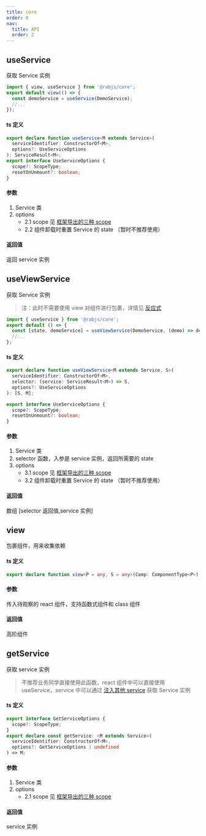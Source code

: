 ```yaml
---
title: core
order: 0
nav:
  title: API
  order: 2
---
```


## useService

获取 Service 实例

```typescript jsx
import { view, useService } from '@rabjs/core';
export default view(() => {
  const demoService = useService(DemoService);
  //...
});
```

#### ts 定义

```typescript jsx
export declare function useService<M extends Service>(
  serviceIdentifier: ConstructorOf<M>,
  options?: UseServiceOptions
): ServiceResult<M>;
export interface UseServiceOptions {
  scope?: ScopeType;
  resetOnUnmount?: boolean;
}
```

#### 参数

1.  Service 类
2.  options
    - 2.1 scope 见 [框架导出的三种 scope](../guide/advanced/ioc#框架导出的三种-scope-变量)
    - 2.2 组件卸载时重置 Service 的 state （暂时不推荐使用）

#### 返回值

返回 service 实例

## useViewService

获取 Service 实例

> 注：此时不需要使用 view 对组件进行包裹，详情见 [反应式](../guide/advanced/hooks)

```typescript jsx
import { useService } from '@rabjs/core';
export default () => {
  const [state, demoService] = useViewService(DemoService, (demo) => demo.state);
  //...
};
```

#### ts 定义

```typescript jsx
export declare function useViewService<M extends Service, S>(
  serviceIdentifier: ConstructorOf<M>,
  selector: (service: ServiceResult<M>) => S,
  options?: UseServiceOptions
): [S, M];

export interface UseServiceOptions {
  scope?: ScopeType;
  resetOnUnmount?: boolean;
}
```

#### 参数

1.  Service 类
2.  selector 函数，入参是 service 实例，返回所需要的 state
3.  options
    - 3.1 scope 见 [框架导出的三种 scope](../guide/advanced/ioc#框架导出的三种-scope-变量)
    - 3.2 组件卸载时重置 Service 的 state （暂时不推荐使用）

#### 返回值

数组 [selector 返回值,service 实例]

## view

包裹组件，用来收集依赖

#### ts 定义

```typescript jsx
export declare function view<P = any, S = any>(Comp: ComponentType<P>): ComponentType<P>;
```

#### 参数

传入待观察的 react 组件，支持函数式组件和 class 组件

#### 返回值

高阶组件

## getService

获取 service 实例

> 不推荐业务同学直接使用此函数，react 组件中可以直接使用 useService，service 中可以通过 [注入其他 service](../guide/advanced/service) 获取 Service 实例

#### ts 定义

```typescript
export interface GetServiceOptions {
  scope?: ScopeType;
}
export declare const getService: <M extends Service>(
  serviceIdentifier: ConstructorOf<M>,
  options?: GetServiceOptions | undefined
) => M;
```

#### 参数

1.  Service 类
2.  options
    - 2.1 scope 见 [框架导出的三种 scope](../guide/advanced/ioc#框架导出的三种-scope-变量)

#### 返回值

service 实例
